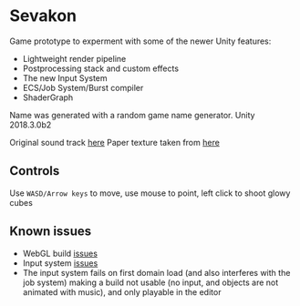 
# Sevakon
Game prototype to experment with some of the newer Unity features:

 - Lightweight render pipeline
 - Postprocessing stack and custom effects
 - The new Input System
 - ECS/Job System/Burst compiler
- ShaderGraph 

Name was generated with a random game name generator.
Unity 2018.3.0b2

Original sound track [here](https://soundcloud.com/ibicha/dafuq)
Paper texture taken from [here](https://github.com/keijiro/SketchyFx/blob/master/Assets/Textures/OTF_Crumpled_Paper_08.jpg)

## Controls
Use `WASD/Arrow keys` to move, use mouse to point, left click to shoot glowy cubes

## Known issues

 - WebGL build [issues](https://issuetracker.unity3d.com/issues/lwrp-template-scene-is-not-rendered-in-webgl-when-built-with-lightweight-rp-template)
 - Input system [issues](https://github.com/Unity-Technologies/InputSystem/issues/253)
 - The input system fails on first domain load (and also interferes with the job system) making a build not usable (no input, and objects are not animated with music), and only playable in the editor
